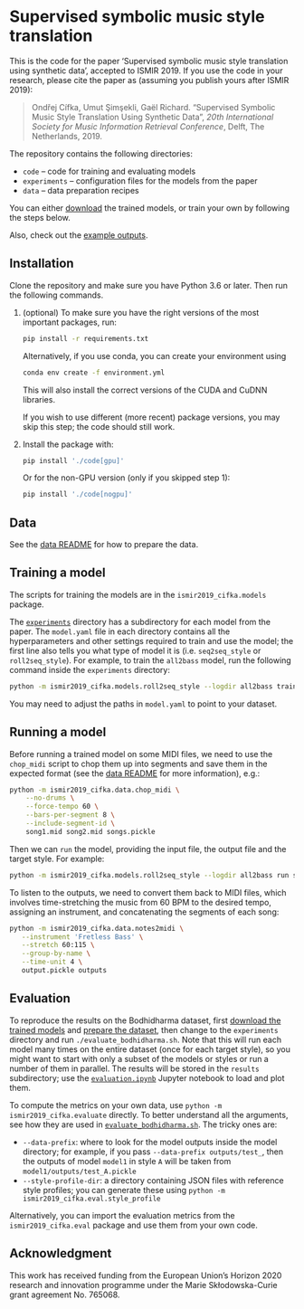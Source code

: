 # Supervised symbolic music style translation
This is the code for the paper ‘Supervised symbolic music style translation using synthetic data’, accepted to ISMIR 2019. If you use the code in your research, please cite the paper as (assuming you publish yours after ISMIR 2019):

> Ondřej Cífka, Umut Şimşekli, Gaël Richard. “Supervised Symbolic Music Style Translation Using Synthetic Data”, *20th International Society for Music Information Retrieval Conference*, Delft, The Netherlands, 2019.

The repository contains the following directories:
- `code` – code for training and evaluating models
- `experiments` – configuration files for the models from the paper
- `data` – data preparation recipes

You can either [download](https://doi.org/10.5281/zenodo.3245374) the trained models, or train your own by following the steps below.

Also, check out the [example outputs](http://tiny.cc/musicstyle).

## Installation

Clone the repository and make sure you have Python 3.6 or later. Then run the following commands.

1. (optional) To make sure you have the right versions of the most important packages, run:
   ```sh
   pip install -r requirements.txt
   ```
   Alternatively, if you use conda, you can create your environment using
   ```sh
   conda env create -f environment.yml
   ```
   This will also install the correct versions of the CUDA and CuDNN libraries.
   
   If you wish to use different (more recent) package versions, you may skip this step; the code should still work.

2. Install the package with:
   ```sh
   pip install './code[gpu]'
   ```
   Or for the non-GPU version (only if you skipped step 1):
   ```sh
   pip install './code[nogpu]'
   ```

## Data

See the [data README](data/README.md) for how to prepare the data.

## Training a model

The scripts for training the models are in the `ismir2019_cifka.models` package.

The [`experiments`](experiments) directory has a subdirectory for each model from the paper. The `model.yaml` file in each directory contains all the hyperparameters and other settings required to train and use the model; the first line also tells you what type of model it is (i.e. `seq2seq_style` or `roll2seq_style`).  For example, to train the `all2bass` model, run the following command inside the `experiments` directory:
```sh
python -m ismir2019_cifka.models.roll2seq_style --logdir all2bass train
```
You may need to adjust the paths in `model.yaml` to point to your dataset.

## Running a model

Before running a trained model on some MIDI files, we need to use the `chop_midi` script to chop them up into segments and save them in the expected format (see the [data README](data/README.md) for more information), e.g.:
```sh
python -m ismir2019_cifka.data.chop_midi \
    --no-drums \
    --force-tempo 60 \
    --bars-per-segment 8 \
    --include-segment-id \
    song1.mid song2.mid songs.pickle
```
Then we can `run` the model, providing the input file, the output file and the target style. For example:
```sh
python -m ismir2019_cifka.models.roll2seq_style --logdir all2bass run songs.pickle output.pickle ZZREGGAE
```
To listen to the outputs, we need to convert them back to MIDI files, which involves time-stretching the music from 60 BPM to the desired tempo, assigning an instrument, and concatenating the segments of each song:
```sh
python -m ismir2019_cifka.data.notes2midi \
   --instrument 'Fretless Bass' \
   --stretch 60:115 \
   --group-by-name \
   --time-unit 4 \
   output.pickle outputs
```

## Evaluation

To reproduce the results on the Bodhidharma dataset, first [download the trained models](https://doi.org/10.5281/zenodo.3245374) and [prepare the dataset](data/README.md), then change to the `experiments` directory and run `./evaluate_bodhidharma.sh`. Note that this will run each model many times on the entire dataset (once for each target style), so you might want to start with only a subset of the models or styles or run a number of them in parallel. The results will be stored in the `results` subdirectory; use the [`evaluation.ipynb`](experiments/evaluation.ipynb) Jupyter notebook to load and plot them.

To compute the metrics on your own data, use `python -m ismir2019_cifka.evaluate` directly. To better understand all the arguments, see how they are used in [`evaluate_bodhidharma.sh`](experiments/evaluate_bodhidharma.sh). The tricky ones are:

* `--data-prefix`: where to look for the model outputs inside the model directory; for example, if you pass `--data-prefix outputs/test_`, then the outputs of model `model1` in style `A` will be taken from `model1/outputs/test_A.pickle`
* `--style-profile-dir`: a directory containing JSON files with reference style profiles; you can generate these using `python -m ismir2019_cifka.eval.style_profile`

Alternatively, you can import the evaluation metrics from the `ismir2019_cifka.eval` package and use them from your own code.

## Acknowledgment
This work has received funding from the European Union’s Horizon 2020 research and innovation programme under the Marie Skłodowska-Curie grant agreement No. 765068.
